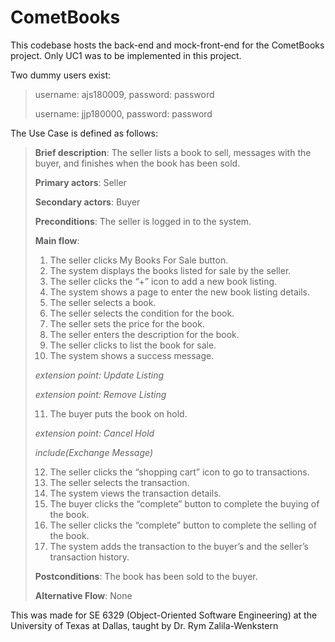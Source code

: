 # CometBooks

This codebase hosts the back-end and mock-front-end for the CometBooks project. Only UC1 was to be implemented in this 
project. 

Two dummy users exist:
> username: ajs180009, password: password
> 
> username: jjp180000, password: password

The Use Case is defined as follows:

> **Brief description**: The seller lists a book to sell, messages with the buyer, and finishes when the book has been sold.
> 
> **Primary actors**: Seller
> 
> **Secondary actors**: Buyer
> 
> **Preconditions**: The seller is logged in to the system.
> 
> **Main flow**:
> 1. The seller clicks My Books For Sale button. 
> 2. The system displays the books listed for sale by the seller. 
> 3. The seller clicks the “+” icon to add a new book listing. 
> 4. The system shows a page to enter the new book listing details. 
> 5. The seller selects a book. 
> 6. The seller selects the condition for the book. 
> 7. The seller sets the price for the book. 
> 8. The seller enters the description for the book. 
> 9. The seller clicks to list the book for sale. 
> 10. The system shows a success message. 
>
> *extension point: Update Listing*
> 
> *extension point: Remove Listing*
> 
> 11. The buyer puts the book on hold. 
> 
> *extension point: Cancel Hold*
> 
> *include(Exchange Message)*
> 
> 12. The seller clicks the “shopping cart” icon to go to transactions. 
> 13. The seller selects the transaction. 
> 14. The system views the transaction details. 
> 15. The buyer clicks the “complete” button to complete the buying of the book. 
> 16. The seller clicks the “complete” button to complete the selling of the book. 
> 17. The system adds the transaction to the buyer’s and the seller’s transaction history. 
> 
> **Postconditions**: The book has been sold to the buyer. 
> 
> **Alternative Flow**: None

This was made for SE 6329 (Object-Oriented Software Engineering) at the University of Texas at Dallas, taught by Dr. Rym Zalila-Wenkstern